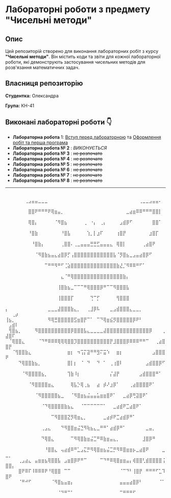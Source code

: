 # Лабораторні роботи з предмету "Чисельні методи"

## Опис
Цей репозиторій створено для виконання лабораторних робіт з курсу **"Чисельні методи"**. Він містить коди та звіти для кожної лабораторної роботи, які демонструють застосування чисельних методів для розв'язання математичних задач.

## Власниця репозиторію
**Студентка:** Олександра 

**Група:** КН-41

## Виконані лабораторні роботи 👇
- **Лабораторна робота** 1: [Вступ перед лабораторною](./init/README.md) та [Оформлення робіт та перша програма](./1_lab/)
- **Лабораторна робота № 2** : _ВИКОНУЄТЬСЯ_
- **Лабораторна робота № 3** : ~~не розпочато~~
- **Лабораторна робота № 4** : ~~не розпочато~~
- **Лабораторна робота № 5** : ~~не розпочато~~
- **Лабораторна робота № 6** : ~~не розпочато~~
- **Лабораторна робота № 7** : ~~не розпочато~~
- **Лабораторна робота № 8** : ~~не розпочато~~


___
⠀⠀⠀⠀⠀⠀⠀⠀⠀⠀⠀⠀⠀⠀⠀⠀⠀⠀⠀⠀⠀⠀
⠀⠀⠀⠀⠀⠀⢀⣠⣤⣤⣀⣀⣀⠀⠀⠀⠀⠀⠀⠀⠀⠀⠀⠀⠀⠀⠀⠀⠀⠀⠀⠀⠀⠀⠀⠀⠀⠀⠀⠀⠀⢀⣀⣀⣠⣤⣤⠄⠀⠀⠀⠀⠀
⠀⠀⠀⠀⠀⠀⠀⣿⣿⠟⠛⠛⠛⠟⢿⣶⣤⡀⠀⠀⠀⠀⠀⠀⠀⠀⠀⠀⠀⠀⠀⠀⠀⠀⠀⠀⠀⣀⣴⣶⠿⠿⠛⠛⠛⣿⣿⡇⠀⠀⠀⠀⠀
⠀⠀⠀⠀⠀⠀⠀⢿⣿⡄⠀⠀⠀⠀⠀⠈⠻⣿⣦⠀⠀⠀⠀⠀⢀⠀⠐⡄⠀⢀⡄⠀⠀⠀⠀⣠⣾⡿⠋⠀⠀⠀⠀⠀⠀⣿⣿⠁⠀⠀⠀⠀⠀
⠀⠀⠀⠀⠀⠀⠀⠘⣿⣷⠀⠀⠀⠀⠀⠀⠀⠘⣿⣧⠀⠀⠀⠀⠀⢱⡀⡇⣰⠏⠀⠀⠀⠀⢰⣿⡟⠀⠀⠀⠀⠀⠀⠀⣰⣿⡏⠀⠀⠀⠀⠀⠀
⠀⠀⠀⠀⠀⠀⠀⠀⠘⣿⣷⡄⠀⠀⠀⠀⠀⢀⣿⣿⠄⢀⣀⣤⣤⣤⣛⣛⣋⣤⣤⣤⣄⠀⢿⣿⡇⠀⠀⠀⠀⠀⢀⣴⣿⠟⠀⠀⠀⠀⠀⠀⠀
⠀⠀⠀⠀⠀⠀⠀⠀⠀⠈⠻⣿⣷⣦⣤⣄⣴⣿⡿⡋⢠⣿⣿⣿⣿⣿⣿⣿⣿⣿⣿⣿⣿⣧⠈⡻⣿⣦⣀⣠⣤⣴⣿⡿⠋⠀⠀⠀⠀⠀⠀⠀⠀
⠀⠀⠀⠀⠀⠀⠀⠀⠀⠀⠀⠀⠉⠛⠛⠻⠛⠋⢈⣵⣿⣿⣿⣿⣿⣿⣿⣿⣿⣿⣿⣿⣿⣿⣷⣜⡈⠻⠿⠿⠛⠋⠁⠀⠀⠀⠀⠀⠀⠀⠀⠀⠀
⠀⠀⠀⠀⠀⠀⠀⠀⠀⠀⠀⠀⠀⠀⠀⠀⠀⣄⠈⠛⢿⣿⣿⣿⣿⣿⣿⣿⣿⣿⣿⣿⣿⣿⣿⣿⣷⡄⠀⠀⠀⠀⠀⠀⠀⠀⠀⠀⠀⠀⠀⠀⠀
⠀⠀⠀⠀⠀⠀⠀⠀⠀⠀⠀⠀⠀⠀⠀⠀⢸⣿⣷⣦⣀⠉⠉⠉⠛⢿⣿⣿⣿⡿⠛⠉⠉⠻⣿⣿⣿⣧⠀⠀⠀⠀⠀⠀⠀⠀⠀⠀⠀⠀⠀⠀⠀
⠀⠀⠀⠀⠀⠀⠀⠀⠀⠀⠀⠀⠀⠀⠀⠀⢸⣿⣿⣿⡏⠀⠀⠀⠀⠀⢙⠉⡋⠀⠀⠀⠀⠀⢻⣿⣿⣿⠀⠀⠀⠀⠀⠀⠀⠀⠀⠀⠀⠀⠀⠀⠀
⡄⠀⠀⠀⠀⠀⠀⠀⠀⠀⠀⠀⠀⣀⣀⣀⣼⣿⣿⣿⣷⣄⡀⠀⠀⢀⣸⡿⠧⠀⠀⠀⣀⣠⣾⣿⣿⣿⣄⣀⣀⡀⠀⠀⠀⠀⠀⠀⠀⠀⠀⢀⡴
⢸⣦⡀⠀⠀⠀⠀⠀⠀⠀⠀⠀⠀⠻⢿⣛⣿⣿⣿⣿⣿⣫⣶⣿⡟⠉⠁⠀⠉⠙⢿⣶⣮⡻⣿⣿⣿⣿⣿⡿⠟⠃⠀⠀⠀⠀⠀⠀⠀⠀⣠⣾⠇
⠀⢻⣿⣦⡀⠀⠀⠀⠀⠻⣿⣿⣿⣿⣿⣿⣿⣿⣿⣿⡿⣿⣿⣿⣧⣄⣀⣀⣀⣀⣼⣿⣿⣿⣿⣿⣿⣿⣿⣿⣿⣿⣿⣿⡿⠀⠀⠀⢀⣼⣿⠏⠀
⠀⠈⢿⣿⣿⣄⠀⠀⠀⠀⠈⠙⠛⠿⠿⠿⢿⢿⢿⣿⣿⡹⣿⣿⣿⣿⣿⣿⣿⣿⣿⣿⡟⣸⣿⣿⣿⡿⠿⠿⠿⠛⠛⠉⠀⠀⢀⣴⣿⣿⡟⠀⠀
⠀⠀⠈⢻⣿⣿⣷⣄⠀⠀⠀⠀⠀⠀⠀⠀⠀⠀⠀⣶⡆⠀⠲⢩⡍⣽⠛⠛⣻⠍⣭⠱⠀⠀⣶⡆⠀⠀⠀⠀⠀⠀⠀⠀⠀⣠⣿⣿⣿⠟⠀⠀⠀
⠀⠀⠀⠀⠙⢿⣿⣿⣷⣦⡀⠀⠀⠀⠀⠀⠀⠀⠀⣿⡇⡆⠀⠈⠀⠙⠀⠀⠙⠀⠁⠀⢀⢰⣿⠇⠀⠀⠀⠀⠀⠀⠀⣠⣾⣿⣿⡿⠋⠀⠀⠀⠀
⠀⠀⠀⠀⠀⠈⠻⣿⣿⣿⣿⣦⡀⠀⠀⠀⠀⠀⠀⢹⣷⠸⡆⠀⠀⠀⠀⠀⠀⠀⠀⠀⡌⣼⡟⠀⠀⠀⠀⠀⠀⣠⣾⣿⣿⣿⠛⠁⠀⠀⠀⠀⠀
⠀⠀⠀⠀⠀⠀⠀⠈⠻⣿⣿⣿⣿⣶⣄⠀⠀⠀⠀⠀⢿⣧⡑⢿⢀⣦⠀⠀⣴⠀⡾⠜⣰⡿⠁⠀⠀⠀⢀⣴⣿⣿⣿⣿⠟⠁⠀⠀⠀⠀⠀⠀⠀
⠀⠀⠀⠀⠀⠀⠀⠀⠀⠈⠻⣿⣿⣿⣿⣿⣦⣀⠀⠀⠈⠻⣿⣶⣦⣬⣤⣤⣥⣶⣶⣿⠟⠁⠀⠀⣀⣴⡿⢛⣽⣿⠟⠁⠀⠀⠀⠀⠀⠀⠀⠀⠀
⠀⠀⠀⠀⠀⠀⠀⠀⠀⠀⠀⠈⠙⢿⣿⣿⣿⣿⣷⣦⣄⠀⠀⠈⠉⠉⠉⠉⠉⠉⠁⠀⠀⣀⣴⣾⠟⣉⣴⣿⠟⠁⠀⠀⠀⠀⠀⠀⠀⠀⠀⠀⠀
⠀⠀⠀⠀⠀⠀⠀⠀⠀⠀⠀⠀⠀⠀⠉⠻⣿⣿⣿⣝⡻⢿⣶⣄⡀⠀⠀⠀⠀⠀⣀⣴⡾⠟⣉⣴⣾⡿⠛⠁⠀⠀⠀⠀⠀⠀⠀⠀⠀⠀⠀⠀⠀
⠀⠀⠀⠀⠀⠀⠀⠀⠀⠀⠀⢀⣠⣄⠀⠀⠀⠙⠻⣿⣿⣶⣬⣙⠻⢷⣦⣄⣀⠛⠛⠁⣴⣾⡿⠛⠁⠀⠀⠀⠀⠀⠀⣀⣤⡀⠀⠀⠀⠀⠀⠀⠀
⠀⠀⠀⠀⠀⠀⠀⠀⠀⠀⠀⠙⢿⣿⣄⠀⠀⠀⠀⠀⠉⠻⢿⣿⣷⣶⣬⣉⠛⠿⣷⣶⣤⣄⡀⠀⠀⠀⠀⠀⠀⠀⣸⣿⡿⠛⠀⠀⠀⠀⠀⠀⠀
⠀⠀⠀⠀⠀⠀⠀⠀⠀⠀⠀⠀⠘⣿⣿⣄⠀⢤⣴⣾⠿⠛⣁⣠⣍⡛⠻⢿⣿⣶⣦⣬⣉⡛⠻⠿⣿⣶⣶⡦⣀⣴⣿⠟⠀⠀⠀⠀⣀⣀⡀⠀⠀
⠀⠀⠀⠀⢀⣠⣴⣄⠀⣤⣶⣶⣦⢿⣿⣿⣧⠀⣠⣶⣿⡿⠟⠛⠉⠀⠀⠀⠀⠉⠙⠛⠿⢿⣿⣶⣶⣤⡄⢾⣿⣿⢃⣾⣿⣿⣿⣿⢨⣿⣿⡄⠀
⠀⠀⠀⠀⣿⠟⠿⠏⠸⠿⠿⠿⠟⠘⢿⣿⣿⠀⠉⠉⠀⠀⠀⠀⠀⠀⠀⠀⠀⠀⠀⠀⠀⠀⠀⠈⠉⠙⠃⢸⣿⡟⠀⠛⠛⠛⠋⣁⠹⣿⠟⠀⠀
⠀⠀⠀⠀⠈⠛⠚⠋⠀⠀⠀⠀⠀⠀⠈⠻⣿⣦⣤⣶⡄⠀⠀⠀⠀⠀⠀⠀⠀⠀⠀⠀⠀⠀⠀⣤⣤⣤⣴⣿⡿⠃⠀⠀⠀⠀⠀⠈⠁⠀⠀⠀⠀
⠀⠀⠀⠀⠀⠀⠀⠀⠀⠀⠀⠀⠀⠀⠀⠀⠈⠙⠛⠉⠁⠀⠀⠀⠀⠀⠀⠀⠀⠀⠀⠀⠀⠀⠀⠉⠛⠛⠛⠋⠀⠀⠀⠀⠀⠀⠀⠀⠀⠀⠀⠀⠀⠀⠀⠀⠀⠀⠀⠀⠀⠀⠀⠀⠀⠀⠀⠀⠀

⠀⠀⠀⠀⠀⠀⠀